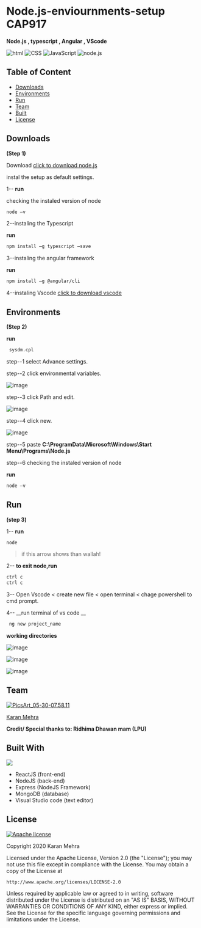 # Node.js-enviournments-setup CAP917 
__Node.js , typescript  , Angular , VScode__



![html](https://img.shields.io/badge/language-html-blue.svg) ![CSS](https://img.shields.io/badge/design-CSS-brightgreen.svg) ![JavaScript](https://img.shields.io/badge/code-JavaScript-orange.svg)  ![node.js](https://img.shields.io/badge/framework-node.js-blue.svg)

## Table of Content
  * [Downloads](#downloads)
  * [Environments](#environments)
  * [Run](#run)
  * [Team](#team)
  * [Built](#built-with)
  * [License](#license)
  

## Downloads 
__(Step 1)__

Download  [click to download node.js](https://nodejs.org/dist/v12.18.3/node-v12.18.3-x64.msi)

instal the setup as default settings.

1-- __run__

 checking the instaled version of node
 ```bash
node –v 
```
2--instaling the Typescript

 __run__
 
 ```bash
npm install –g typescript –save 
```
3--instaling the angular framework

__run__

 ```bash
npm install –g @angular/cli 
```

4--instaling Vscode
[click to download vscode](
https://code.visualstudio.com/download#)

## Environments 
__(Step 2)__

__run__

```bash
 sysdm.cpl
```
step--1 select Advance settings.

step--2 click environmental variables. 

![image](https://user-images.githubusercontent.com/62024355/88849355-60459b80-d207-11ea-875c-cdea38a1883b.png)


step--3 click Path and edit.    

![image](https://user-images.githubusercontent.com/62024355/88849433-8408e180-d207-11ea-8efe-56c8c2be1f07.png)


step--4 click new.  

![image](https://user-images.githubusercontent.com/62024355/88849492-95ea8480-d207-11ea-83ae-8e8d83a5e1b0.png)


step--5 paste __C:\ProgramData\Microsoft\Windows\Start Menu\Programs\Node.js__ 

step--6 checking the instaled version of node

__run__

 ```bash
node –v 
```


## Run 
__(step 3)__

1-- __run__

 ```bash
 node
```
> if this arrow shows than wallah!
 
2--  __to exit node,run__

 ```bash
 ctrl c
 ctrl c
```

3-- Open Vscode < create new file < open terminal < chage powershell to cmd prompt.

4-- __run terminal of vs code __

```bash
 ng new project_name
```
__working directories__

![image](https://user-images.githubusercontent.com/62024355/88849589-badef780-d207-11ea-80de-3ceb3f1abdef.png)

![image](https://user-images.githubusercontent.com/62024355/88850259-be26b300-d208-11ea-86f9-04724e2f95a0.png)

![image](https://user-images.githubusercontent.com/62024355/88850713-6177c800-d209-11ea-8e20-3ac09f8a1264.png)



             


## Team
<a href="https://imgbb.com/"><img src="https://i.ibb.co/Fs4h7fZ/Pics-Art-05-30-07-58-11.jpg" alt="PicsArt_05-30-07.58.11" border="0">

[Karan Mehra](https://karanmehra7107.github.io/My-Portfolio/index.html)

__Credit/ Special thanks to: Ridhima Dhawan mam (LPU)__

## Built With
![](https://i.imgur.com/ET7GHM4.png)
[](https://user-imagesa.githubusercontent.com/49339/32078472-5053adea-baa7-11e7-9034-519002f12ac7.png)
* ReactJS (front-end)
* NodeJS (back-end)
* Express (NodeJS Framework)
* MongoDB (database)
* Visual Studio code (text editor)

## License
[![Apache license](https://img.shields.io/badge/license-apache-blue?style=for-the-badge&logo=appveyor)](http://www.apache.org/licenses/LICENSE-2.0e)

Copyright 2020 Karan Mehra

Licensed under the Apache License, Version 2.0 (the "License");
you may not use this file except in compliance with the License.
You may obtain a copy of the License at

    http://www.apache.org/licenses/LICENSE-2.0

Unless required by applicable law or agreed to in writing, software
distributed under the License is distributed on an "AS IS" BASIS,
WITHOUT WARRANTIES OR CONDITIONS OF ANY KIND, either express or implied.
See the License for the specific language governing permissions and
limitations under the License.




